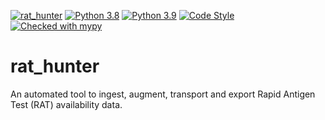 [![rat_hunter](https://github.com/writememe/rat_hunter/actions/workflows/main.yml/badge.svg)](https://github.com/writememe/rat_hunter/actions/workflows/main.yml)
[![Python 3.8](https://img.shields.io/badge/python-3.8-blue.svg)](https://www.python.org/downloads/release/python-380/)
[![Python 3.9](https://img.shields.io/badge/python-3.9-blue.svg)](https://www.python.org/downloads/release/python-390/)
[![Code Style](https://img.shields.io/badge/code%20style-black-000000.svg)](https://github.com/ambv/black)
[![Checked with mypy](http://www.mypy-lang.org/static/mypy_badge.svg)](http://mypy-lang.org/)



rat_hunter
=======

An automated tool to ingest, augment, transport and export Rapid Antigen Test (RAT) availability data.

